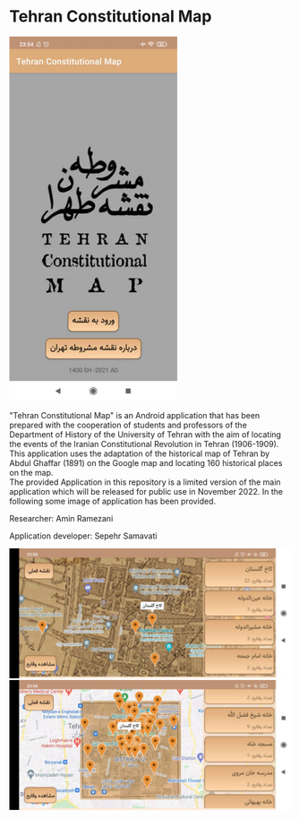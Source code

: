 # Tehran Constitutional Map
<img src="https://github.com/Sepehr-Samavati/Tehran-Constitutional-Map-Application/blob/2ef6de4ecc776f6df84ebc223de18eae9baf9439/Img/WhatsApp%20Image%202022-01-16%20at%2000.12.15.jpeg" width="300">

"Tehran Constitutional Map" is an Android application that has been prepared with the cooperation of students and professors of the Department of History of the University of Tehran with the aim of locating the events of the Iranian Constitutional Revolution in Tehran (1906-1909). This application uses the adaptation of the historical map of Tehran by Abdul Ghaffar (1891) on the Google map and locating 160 historical places on the map.  
The provided Application in this repository is a limited version of the main application which will be released for public use in November 2022.
In the following some image of application has been provided.

Researcher: Amin Ramezani

Application developer: Sepehr Samavati

<img src="https://github.com/Sepehr-Samavati/Tehran-Constitutional-Map-Application/blob/f4333c79047de412b1bba5a1518a51bbab89012c/Img/WhatsApp%20Image%202022-01-16%20at%2000.12.15%20(1).jpeg" width="600">

<img src="https://github.com/Sepehr-Samavati/Tehran-Constitutional-Map-Application/blob/f4333c79047de412b1bba5a1518a51bbab89012c/Img/WhatsApp%20Image%202022-01-16%20at%2000.12.15%20(2).jpeg" width="600">
